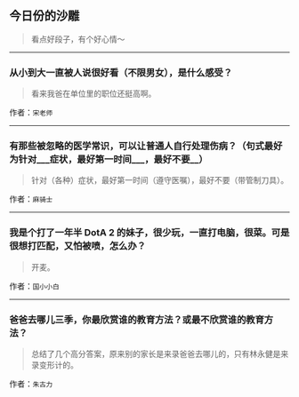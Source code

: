 ## 今日份的沙雕

> 看点好段子，有个好心情～


 
---

### 从小到大一直被人说很好看（不限男女），是什么感受？

> 看来我爸在单位里的职位还挺高啊。


作者：`宋老师`

---

### 有那些被忽略的医学常识，可以让普通人自行处理伤病？（句式最好为针对___症状，最好第一时间___，最好不要__）

> 针对（各种）症状，最好第一时间（遵守医嘱），最好不要（带管制刀具）。


作者：`麻骑士`

---

### 我是个打了一年半 DotA 2 的妹子，很少玩，一直打电脑，很菜。可是很想打匹配，又怕被喷，怎么办？

> 开麦。


作者：`国小小白`

---

### 爸爸去哪儿三季，你最欣赏谁的教育方法？或最不欣赏谁的教育方法？

> 总结了几个高分答案，原来别的家长是来录爸爸去哪儿的，只有林永健是来录变形计的。


作者：`朱古力`